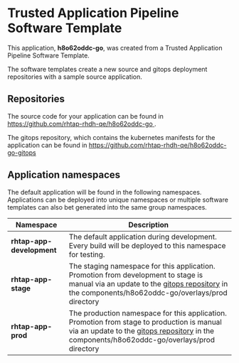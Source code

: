 # Trusted Application Pipeline Software Template

This application, **h8o62oddc-go**, was created from a Trusted Application Pipeline Software Template.

The software templates create a new source and gitops deployment repositories with a sample source application. 

## Repositories

The source code for your application can be found in [https://github.com/rhtap-rhdh-qe/h8o62oddc-go ](https://github.com/rhtap-rhdh-qe/h8o62oddc-go ).
 
The gitops repository, which contains the kubernetes manifests for the application can be found in 
[https://github.com/rhtap-rhdh-qe/h8o62oddc-go-gitops ](https://github.com/rhtap-rhdh-qe/h8o62oddc-go-gitops ) 

## Application namespaces 

The default application will be found in the following namespaces. Applications can be deployed into unique namespaces or multiple software templates can also bet generated into the same group namespaces.  

|  Namespace   |  Description   |  
| -------- | -------- |   
| **rhtap-app-development** | The default application during development. Every build will be deployed to this namespace for testing. | 
| **rhtap-app-stage** | The staging namespace for this application. Promotion from development to stage is manual via an update to the [gitops repository](https://github.com/rhtap-rhdh-qe/h8o62oddc-go-gitops ) in the components/h8o62oddc-go/overlays/prod directory |  
| **rhtap-app-prod** | The production namespace for this application. Promotion from stage to production is manual via an update to the [gitops repository](https://github.com/rhtap-rhdh-qe/h8o62oddc-go-gitops ) in the components/h8o62oddc-go/overlays/prod directory | 